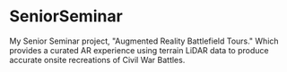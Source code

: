# SeniorSeminar
My Senior Seminar project, "Augmented Reality Battlefield Tours." Which provides a curated AR experience using terrain LiDAR data to produce accurate onsite recreations of Civil War Battles.
